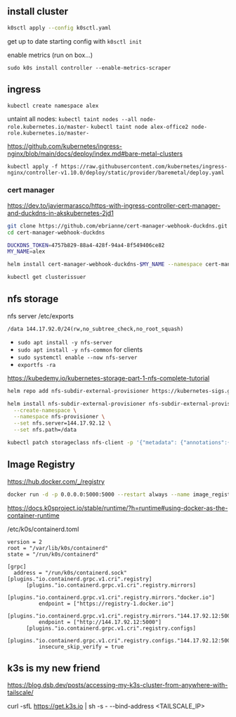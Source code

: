 
## install cluster
```bash
k0sctl apply --config k0sctl.yaml
```

get up to date starting config with `k0sctl init`


enable metrics (run on box...)

```
sudo k0s install controller --enable-metrics-scraper
```

## ingress

`kubectl create namespace alex`

untaint all nodes: `kubectl taint nodes --all node-role.kubernetes.io/master-`
`kubectl taint node alex-office2 node-role.kubernetes.io/master-`

<https://github.com/kubernetes/ingress-nginx/blob/main/docs/deploy/index.md#bare-metal-clusters>


`kubectl apply -f https://raw.githubusercontent.com/kubernetes/ingress-nginx/controller-v1.10.0/deploy/static/provider/baremetal/deploy.yaml`

### cert manager

<https://dev.to/javiermarasco/https-with-ingress-controller-cert-manager-and-duckdns-in-akskubernetes-2jd1>

```bash
git clone https://github.com/ebrianne/cert-manager-webhook-duckdns.git
cd cert-manager-webhook-duckdns

DUCKDNS_TOKEN=4757b829-88a4-428f-94a4-8f549406ce82
MY_NAME=alex

helm install cert-manager-webhook-duckdns-$MY_NAME --namespace cert-manager --set duckdns.token=$DUCKDNS_TOKEN --set clusterIssuer.production.create=true --set clusterIssuer.staging.create=true --set logLevel=2 ./deploy/cert-manager-webhook-duckdns

kubectl get clusterissuer
```

## nfs storage

nfs server /etc/exports

```
/data 144.17.92.0/24(rw,no_subtree_check,no_root_squash)
```
- `sudo apt install -y nfs-server`
- `sudo apt install -y nfs-common` for clients
- `sudo systemctl enable --now nfs-server`
- `exportfs -ra`



<https://kubedemy.io/kubernetes-storage-part-1-nfs-complete-tutorial>

```bash
helm repo add nfs-subdir-external-provisioner https://kubernetes-sigs.github.io/nfs-subdir-external-provisioner

helm install nfs-subdir-external-provisioner nfs-subdir-external-provisioner/nfs-subdir-external-provisioner \
  --create-namespace \
  --namespace nfs-provisioner \
  --set nfs.server=144.17.92.12 \
  --set nfs.path=/data

kubectl patch storageclass nfs-client -p '{"metadata": {"annotations":{"storageclass.kubernetes.io/is-default-class":"true"}}}'
```


## Image Registry

https://hub.docker.com/_/registry


<!-- in office 2 -->

```bash
docker run -d -p 0.0.0.0:5000:5000 --restart always --name image_registry registry:2
```

<https://docs.k0sproject.io/stable/runtime/?h=runtime#using-docker-as-the-container-runtime>

/etc/k0s/containerd.toml

```
version = 2
root = "/var/lib/k0s/containerd"
state = "/run/k0s/containerd"

[grpc]
  address = "/run/k0s/containerd.sock"
[plugins."io.containerd.grpc.v1.cri".registry]
      [plugins."io.containerd.grpc.v1.cri".registry.mirrors]
        [plugins."io.containerd.grpc.v1.cri".registry.mirrors."docker.io"]
          endpoint = ["https://registry-1.docker.io"]
        [plugins."io.containerd.grpc.v1.cri".registry.mirrors."144.17.92.12:5000"]
          endpoint = ["http://144.17.92.12:5000"]
      [plugins."io.containerd.grpc.v1.cri".registry.configs]
        [plugins."io.containerd.grpc.v1.cri".registry.configs."144.17.92.12:5000".tls]
          insecure_skip_verify = true

```


## k3s is my new friend

<https://blog.dsb.dev/posts/accessing-my-k3s-cluster-from-anywhere-with-tailscale/>

curl -sfL https://get.k3s.io | sh -s - --bind-address <TAILSCALE_IP>
